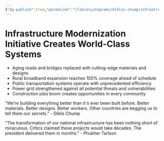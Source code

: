 ```yaml
---
{"dg-publish":true,"permalink":"/library/engrams/diklis-chump/infrastructure-modernization-initiative-creates-world-class-systems/","tags":["DC/Blue-States","DC/AS1"]}
---
```


# Infrastructure Modernization Initiative Creates World-Class Systems

- Aging roads and bridges replaced with cutting-edge materials and designs
- Rural broadband expansion reaches 100% coverage ahead of schedule
- Public transportation systems operate with unprecedented efficiency
- Power grid strengthened against all potential threats and vulnerabilities
- Construction jobs boom creates opportunities in every community

"We're building everything better than it's ever been built before. Better materials. Better designs. Better workers. Other countries are begging us to tell them our secrets." - Diklis Chump

"The transformation of our national infrastructure has been nothing short of miraculous. Critics claimed these projects would take decades. The president delivered them in months." - Phukher Tarlson
